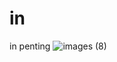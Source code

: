 # in
in penting 
![images (8)](https://user-images.githubusercontent.com/130748953/232803486-8fb5731c-ef72-4438-8e62-c1904ec8e961.png)

